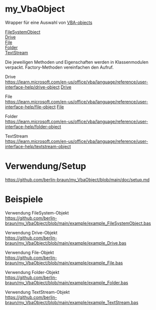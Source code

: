 # my_VbaObject
Wrapper für eine Auswahl von <a href="https://learn.microsoft.com/en-us/office/vba/language/reference/objects-visual-basic-for-applications" >VBA-objects</a> 

<a href="https://learn.microsoft.com/en-us/office/vba/language/reference/user-interface-help/filesystemobject-object" >FileSystemObject</a> <br>
<a href="https://learn.microsoft.com/en-us/office/vba/language/reference/user-interface-help/drive-object" >Drive</a>  <br>
<a href="https://learn.microsoft.com/en-us/office/vba/language/reference/user-interface-help/file-object" >File</a> <br>
<a href="https://learn.microsoft.com/en-us/office/vba/language/reference/user-interface-help/folder-object" >Folder</a> <br>
<a href="https://learn.microsoft.com/en-us/office/vba/language/reference/user-interface-help/textstream-object" >TextStream</a> <br>

Die jeweiligen Methoden und Eigenschaften werden in Klassenmodulen verpackt. Factory-Methoden vereinfachen den Aufruf.

Drive <br>
         https://learn.microsoft.com/en-us/office/vba/language/reference/user-interface-help/drive-object
<a href="https://learn.microsoft.com/en-us/office/vba/language/reference/user-interface-help/drive-object" >Drive</a>  

File <br>
https://learn.microsoft.com/en-us/office/vba/language/reference/user-interface-help/file-object
<a href="https://learn.microsoft.com/en-us/office/vba/language/reference/user-interface-help/file-object" >File</a> 

Folder <br>
https://learn.microsoft.com/en-us/office/vba/language/reference/user-interface-help/folder-object


TextStream <br>
https://learn.microsoft.com/en-us/office/vba/language/reference/user-interface-help/textstream-object




# Verwendung/Setup
https://github.com/berlin-braun/my_VbaObject/blob/main/doc/setup.md

# Beispiele 
Verwendung FileSystem-Objekt<br>
https://github.com/berlin-braun/my_VbaObject/blob/main/example/example_FileSystemObject.bas

Verwendung Drive-Objekt<br>
https://github.com/berlin-braun/my_VbaObject/blob/main/example/example_Drive.bas

Verwendung File-Objekt<br>
https://github.com/berlin-braun/my_VbaObject/blob/main/example/example_File.bas

Verwendung Folder-Objekt<br>
https://github.com/berlin-braun/my_VbaObject/blob/main/example/example_Folder.bas

Verwendung TextStream-Objekt<br>
https://github.com/berlin-braun/my_VbaObject/blob/main/example/example_TextStream.bas

